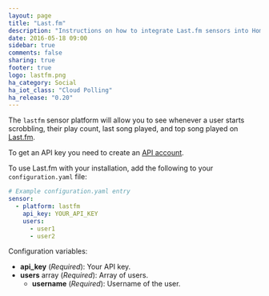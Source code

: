 ```yaml
---
layout: page
title: "Last.fm"
description: "Instructions on how to integrate Last.fm sensors into Home Assistant."
date: 2016-05-18 09:00
sidebar: true
comments: false
sharing: true
footer: true
logo: lastfm.png
ha_category: Social
ha_iot_class: "Cloud Polling"
ha_release: "0.20"
---
```



The `lastfm` sensor platform will allow you to see whenever a user starts scrobbling, their play count, last song played, and top song played on [Last.fm](http://www.last.fm).

To get an API key you need to create an [API account](http://www.last.fm/api/account/create).

To use Last.fm with your installation, add the following to your `configuration.yaml` file:

```yaml
# Example configuration.yaml entry
sensor:
  - platform: lastfm
    api_key: YOUR_API_KEY
    users:
      - user1
      - user2
```

Configuration variables:

- **api_key** (*Required*): Your API key.
- **users** array (*Required*): Array of users.
  - **username** (*Required*): Username of the user.

